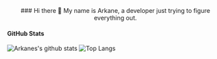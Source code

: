 <center>
### Hi there 👋
My name is Arkane, a developer just trying to figure everything out.
</center>

#### GitHub Stats
![Arkanes's github stats](https://github-readme-stats.vercel.app/api?username=ArkaneOnline&theme=dracula)
![Top Langs](https://github-readme-stats.vercel.app/api/top-langs/?username=ArkaneOnline&theme=dracula)


<!--
**ArkaneOnline/ArkaneOnline** is a ✨ _special_ ✨ repository because its `README.md` (this file) appears on your GitHub profile.

Here are some ideas to get you started:

- 🔭 I’m currently working on ...
- 🌱 I’m currently learning ...
- 👯 I’m looking to collaborate on ...
- 🤔 I’m looking for help with ...
- 💬 Ask me about ...
- 📫 How to reach me: ...
- 😄 Pronouns: ...
- ⚡ Fun fact: ...
-->
